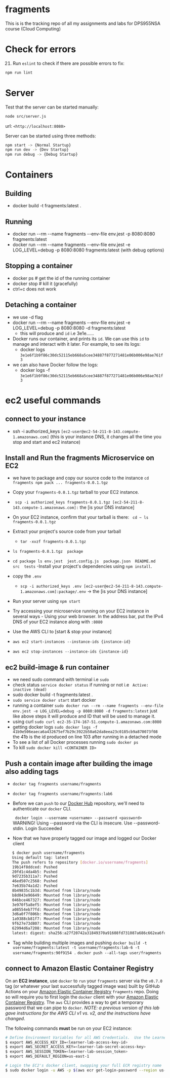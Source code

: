 # fragments

This is is the tracking repo of all my assignments and labs for DPS955NSA course (Cloud Computing)

# Check for errors

21. Run `eslint` to check if there are possible errors to fix:

```sh
npm run lint
```

# Server

Test that the server can be started manually:

```sh
node src/server.js
```

url: `<http://localhost:8080>`

Server can be started using three methods:

```sh
npm start -> {Normal Startup}
npm run dev -> {Dev Startup}
npm run debug -> {Debug Startup}
```

# Containers

## Building

- docker build -t fragments:latest .

## Running

- docker run --rm --name fragments --env-file env.jest -p 8080:8080 fragments:latest
- docker run --rm --name fragments --env-file env.jest -e LOG_LEVEL=debug -p 8080:8080 fragments:latest (with debug options)

## Stopping a container

- docker ps # get the id of the running container
- docker stop <container> # kill it (gracefully)
- ctrl+c does not work

## Detaching a container

- we use -d flag
- docker run --rm --name fragments --env-file env.jest -e LOG_LEVEL=debug -p 8080:8080 -d fragments:latest
  - this will produce and `id` i.e 3e1e......
- Docker runs our container, and prints its `id`. We can use this `id` to manage and interact with it later. For example, to see its logs:
  - docker logs `3e1e6f1b9f86c30dc52115eb668a5cee34887f877271481e06b006e98ae761f3`
- we can also have Docker follow the logs:
  - docker logs -f `3e1e6f1b9f86c30dc52115eb668a5cee34887f877271481e06b006e98ae761f3`

# ec2 useful commands

## connect to your instance

- ssh -i authorized_keys `[ec2-user@ec2-54-211-8-143.compute-1.amazonaws.com]` (this is your instance DNS, it changes all the time you stop and start and ec2 instance)

## Install and Run the fragments Microservice on EC2

- we have to package and copy our source code to the instance
  `cd fragments
npm pack
...
fragments-0.0.1.tgz
`
- Copy your `fragments-0.0.1.tgz` tarball to your EC2 instance.
- ` scp -i authorized_keys fragments-0.0.1.tgz [ec2-54-211-8-143.compute-1.amazonaws.com]:` the [is your DNS instance]
- On your EC2 instance, confirm that your tarball is there:
  `
cd ~
ls`
  `fragments-0.0.1.tgz`
- Extract your project's source code from your tarball
  - `tar -xvzf fragments-0.0.1.tgz`
- `ls
fragments-0.0.1.tgz  package`
- `cd package
ls
env.jest  jest.config.js  package.json  README.md  src  tests`
  -Install your project's dependencies using `npm install`.

- copy the `.env`

  - `scp -i authorized_keys .env [ec2-user@ec2-54-211-8-143.compute-1.amazonaws.com]:package/.env` -> the [is your DNS instance]

- Run your server using `npm start`
- Try accessing your microservice running on your EC2 instance in several ways - Using your web browser. In the address bar, put the IPv4 DNS of your EC2 instance along with `:8080`

- Use the AWS CLI to [start & stop your instance]
- `aws ec2 start-instances --instance-ids {instance-id}`
- `aws ec2 stop-instances --instance-ids {instance-id}`

## ec2 build-image & run container

- we need sudo command with terminal i.e `sudo`
- check status `service docker status` if running or not i.e ` Active: inactive (dead)`
- sudo docker build -t fragments:latest .
- `sudo service docker start` start docker
- running a container `sudo docker run --rm --name fragments --env-file env.jest -e LOG_LEVEL=debug -p 8080:8080 -d fragments:latest` just like above steps it will produce and ID that will be used to manage it.
- using curl `sudo curl ec2-35-174-167-51.compute-1.amazonaws.com:8080`
- getting docker logs `sudo docker logs -f 41b9e506eaeca6a432675ef7b29c3922b50a62da8eea23c0185cb9a870073f08` the 41b is the id produced on line 103 after running in a detached mode
- To see a list of all Docker processes running `sudo docker ps`
- To kill `sudo docker kill <CONTAINER ID>`

## Push a contain image after building the image also adding tags

- `docker tag fragments username/fragments`
- `docker tag fragments username/fragments:lab6`
- Before we can `push` to our [Docker Hub](https://hub.docker.com/) repository, we'll need to authenticate our `docker` CLI.

  ` docker login --username <username> --password <password>`
  WARNING! Using --password via the CLI is insecure. Use --password-stdin.
  Login Succeeded

- Now that we have properly tagged our image and logged our Docker client

```sh
   $ docker push username/fragments
   Using default tag: latest
   The push refers to repository [docker.io/username/fragments]
   19b14f8ddced: Pushed
   20fd1c4da4b5: Pushed
   9d7235b311a7: Pushed
   46ed507c2568: Pushed
   7e635b74a1d2: Pushed
   8b49835c1b3d: Mounted from library/node
   b8d043e96649: Mounted from library/node
   046bce467327: Mounted from library/node
   3e970f5a8ef5: Mounted from library/node
   a08554eb77fd: Mounted from library/node
   3d6a0f7f806b: Mounted from library/node
   1a9388cb81f7: Mounted from library/node
   9f627e73d807: Mounted from library/node
   62994d6a7208: Mounted from library/node
   latest: digest: sha256:a27f20742a31849370a91608fd731087a686c662ea6fd16fc50b112a3c41e61c size: 3258
```

- Tag while building multiple images and pushing
  `docker build -t username/fragments:latest -t username/fragments:lab-6 -t username/fragments:90f9154 .`
  `docker push --all-tags user/fragments`

## connect to Amazon Elastic Container Registry

On an **EC2 instance**, use `docker` to `run` your `fragments` server via the `v0.7.0` tag (or whatever your last successfully tagged image was) built by GitHub Actions on your [Amazon Elastic Container Registry](https://aws.amazon.com/ecr/) `fragments` repo. Doing so will require you to first login the `docker` client with your [Amazon Elastic Container Registry](https://aws.amazon.com/ecr/). The `aws` CLI provides a way to get a temporary password that we can pipe to `docker`. _NOTE: a previous version of this lab gave instructions for the AWS CLI v1 vs. v2, and the instructions have changed._

The following commands **must** be run on your EC2 instance:

```sh
# Define Environment Variables for all AWS Credentials.  Use the Learner Lab AWS CLI Credentials:
$ export AWS_ACCESS_KEY_ID=<learner-lab-access-key-id>
$ export AWS_SECRET_ACCESS_KEY=<learner-lab-secret-access-key>
$ export AWS_SESSION_TOKEN=<learner-lab-session_token>
$ export AWS_DEFAULT_REGION=us-east-1

# Login the EC2's docker client, swapping your full ECR registry name
$ sudo docker login -u AWS -p $(aws ecr get-login-password --region us-east-1) 4xxxxxxxxxx5.dkr.ecr.us-east-1.amazonaws.com
```
